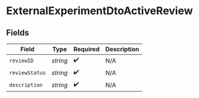 # ExternalExperimentDtoActiveReview


## Fields

| Field              | Type               | Required           | Description        |
| ------------------ | ------------------ | ------------------ | ------------------ |
| `reviewID`         | *string*           | :heavy_check_mark: | N/A                |
| `reviewStatus`     | *string*           | :heavy_check_mark: | N/A                |
| `description`      | *string*           | :heavy_check_mark: | N/A                |